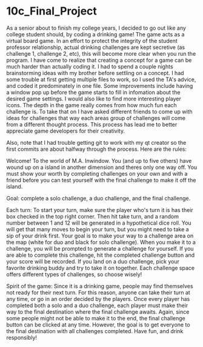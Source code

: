 # 10c_Final_Project
As a senior about to finish my college years, I decided to go out like any college student should, by coding a drinking game! The game
acts as a virtual board game. In an effort to protect the integrity of the student professor relationship, actual drinking challenges
are kept secretive (as challenge 1, challenge 2, etc), this will become more clear when you run the program. I have come to realize that 
creating a concept for a game can be much harder than actually coding it. I had to spend a couple nights brainstorming ideas with my 
brother before settling on a concept. I had some trouble at first getting multiple files to work, so I used the TA's advice, and coded it
predominately in one file. Some improvements include having a window pop up before the game starts to fill in infomation about the desired
game settings. I would also like to find more interesting player icons. The depth in the game really comes from how much fun each
challenge is. To take that on I have asked different friends to come up with ideas for challenges that way each areas group of challenges
will come from a different thought process. This process has lead me to better appreciate game developers for their creativity.

Also, note that I had trouble getting git to work with my qt creator so the first commits are about halfway through the process.
Here are the rules:

Welcome! To the world of M.A. Inwindow. You (and up to five others) have wound up on a island in another dimension and theres only one way 
off. You must show your worth by completing challenges on your own and with a friend before you can test yourself with the final challenge
to make it off the island.

Goal: complete a solo challenge, a duo challenge, and the final challenge.

Each turn: To start your turn, make sure the player who's turn it is has their box checked in the top right corner. Then hit take turn, 
and a random number between 1 and 12 will be generated in a hypothetical dice roll. You will get that many moves to begin your turn, but
you might need to take a sip of your drink first. Your goal is to make your way to a challenge area on the map (white for duo and black
for solo challenge). When you make it to a challenge, you will be prompted to generate a challenge for yourself. If you are able to 
complete this challenge, hit the completed challenge button and your score will be recorded. If you land on a duo challenge, pick your
favorite drinking buddy and try to take it on together. Each challenge space offers different types of challenges, so choose wisely!

Spirit of the game: Since it is a drinking game, people may find themselves not ready for their next turn. For this reason, anyone can 
take their turn at any time, or go in an order decided by the players. Once every player has completed both a solo and a duo challenge,
each player must make their way to the final destination where the final challenge awaits. Again, since some people might not be able to
make it to the end, the final challenge button can be clicked at any time. However, the goal is to get everyone to the final destination
with all challenges completed. Have fun, and drink responsibly!
